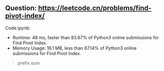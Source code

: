 ## Question: https://leetcode.cn/problems/find-pivot-index/

Code.ipynb:
* Runtime: 48 ms, faster than 83.67% of Python3 online submissions for Find Pivot Index.
* Memory Usage: 16.1 MB, less than 67.14% of Python3 online submissions for Find Pivot Index.
> prefix sum